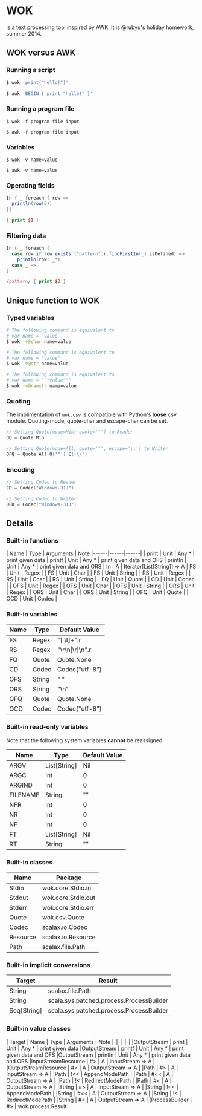 # WOK
is a text processing tool inspired by AWK. It is @rubyu's holiday homework, summer 2014.

## WOK versus AWK

### Running a script

```bash
$ wok 'print("hello!")'
```

```bash
$ awk 'BEGIN { print "hello!" }'
```

### Running a program file

```
$ wok -f program-file input
```

```
$ awk -f program-file input
```

### Variables

```
$ wok -v name=value
```

```
$ awk -v name=value
```

### Operating fields

```scala
In { _ foreach { row => 
  println(row(0)) 
}}
```

```awk
{ print $1 }
```

### Filtering data

```scala
In { _ foreach {
  case row if row exists ("pattern".r.findFirstIn(_).isDefined) => 
    println(row: _*)
  case _ =>
}
```

```awk
/pattern/ { print $0 }
```

## Unique function to WOK 

### Typed variables

```bash
# The following command is equivalent to 
# var name = `value`
$ wok -v@char name=value

# The following command is equivalent to 
# var name = "value"
$ wok -v@str name=value

# The following command is equivalent to 
# var name = """value"""
$ wok -v@rawstr name=value
```

### Quoting

The implimentation of `wok.csv` is compatible with Python's **loose** csv module. Quoting-mode, quote-char and escape-char can be set.

```scala 
// Setting Quote(mode=Min, quote='"') to Reader
OQ = Quote Min 

// Setting Quote(mode=All, quote='"', escape='\\') to Writer
OFQ = Quote All Q('"') E('\\')
```

### Encoding 

```scala
// Setting Codec to Reader
CD = Codec("Windows-31J")

// Setting Codec to Writer
OCD = Codec("Windows-31J")
```

## Details

### Built-in functions

| Name | Type | Arguments | Note
|------|------|------|
| print | Unit | Any \* | print given data
| printf | Unit | Any \* | print given data and OFS
| println | Unit | Any \* | print given data and ORS
| In | A | Iterator[List[String]] => A
| FS | Unit | Regex |
| FS | Unit | Char | 
| FS | Unit | String | 
| RS | Unit | Regex | 
| RS | Unit | Char | 
| RS | Unit | String | 
| FQ |  Unit | Quote | 
| CD |  Unit | Codec | 
| OFS |  Unit | Regex | 
| OFS |  Unit | Char | 
| OFS |  Unit | String | 
| ORS |  Unit | Regex | 
| ORS |  Unit | Char | 
| ORS |  Unit | String | 
| OFQ |  Unit | Quote | 
| OCD |  Unit | Codec | 

### Built-in variables

| Name | Type | Default Value |
|------|------|------|
| FS | Regex | "[ \t]+".r |
| RS | Regex | "\r\n&#124;\r&#124;\n".r |
| FQ | Quote | Quote.None |
| CD | Codec | Codec("utf-8") |
| OFS | String | " " |
| ORS | String | "\n" |
| OFQ | Quote | Quote.None |
| OCD | Codec | Codec("utf-8") |

### Built-in read-only variables
Note that the following system variables **cannot** be reassigned.

| Name | Type | Default Value |
|------|------|------|
| ARGV | List[String] | Nil |
| ARGC | Int | 0 |
| ARGIND | Int | 0 |
| FILENAME | String | "" |
| NFR | Int | 0 |
| NR | Int | 0 |
| NF | Int | 0 |
| FT | List[String] | Nil |
| RT | String | "" |

### Built-in classes
| Name | Package |
|------|------|
| Stdin | wok.core.Stdio.in
| Stdout | wok.core.Stdio.out
| Stderr | wok.core.Stdio.err
| Quote | wok.csv.Quote
| Codec | scalax.io.Codec
| Resource | scalax.io.Resource
| Path | scalax.file.Path


### Built-in implicit conversions

| Target | Result |
|------|------|
| String | scalax.file.Path
| String | scala.sys.patched.process.ProcessBuilder
| Seq[String] | scala.sys.patched.process.ProcessBuilder

### Built-in value classes

| Target | Name | Type | Arguments | Note
|-|-|-|-|
|OutputStream | print | Unit | Any \* | print given data
|OutputStream | printf | Unit | Any \* | print given data and OFS
|OutputStream | println | Unit | Any \* | print given data and ORS
|InputStreamResource | #> | A | InputStream => A |
|OutputStreamResource | #< | A | OutputStream => A |
|Path | #> | A | InputStream => A |
|Path | !<< | AppendModePath |
|Path | #<< | A | OutputStream => A |
|Path | !< | RedirectModePath |
|Path | #< | A | OutputStream => A |
|String | #> | A | InputStream => A |
|String | !<< | AppendModePath |
|String | #<< | A | OutputStream => A |
|String | !< | RedirectModePath |
|String | #< | A | OutputStream => A |
|ProcessBuilder | #> | wok.process.Result
